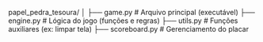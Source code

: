 papel_pedra_tesoura/
│
├── game.py              # Arquivo principal (executável)
├── engine.py            # Lógica do jogo (funções e regras)
├── utils.py             # Funções auxiliares (ex: limpar tela)
├── scoreboard.py        # Gerenciamento do placar
